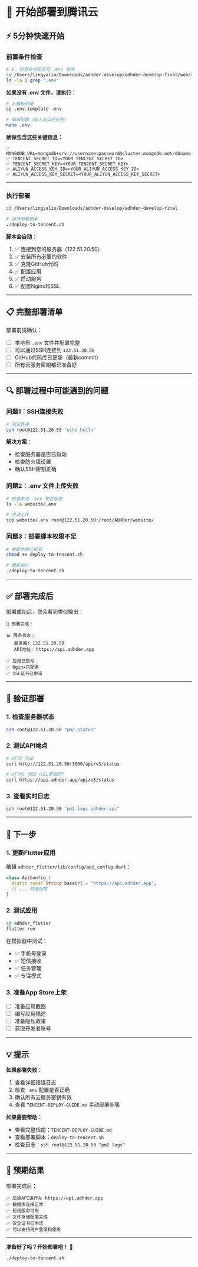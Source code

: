 # 🚀 开始部署到腾讯云

## ⚡ 5分钟快速开始

### 前置条件检查

```bash
# 1. 检查本地是否有 .env 文件
cd /Users/lingyaliu/Downloads/adhder-develop/adhder-develop-final/website
ls -la | grep ".env"
```

**如果没有 .env 文件，请执行：**

```bash
# 从模板创建
cp .env.template .env

# 编辑配置（填入真实的密钥）
nano .env
```

**确保包含这些关键信息：**

```
✅ MONGODB_URL=mongodb+srv://username:password@cluster.mongodb.net/dbname
✅ TENCENT_SECRET_ID=<YOUR_TENCENT_SECRET_ID>
✅ TENCENT_SECRET_KEY=<YOUR_TENCENT_SECRET_KEY>
✅ ALIYUN_ACCESS_KEY_ID=<YOUR_ALIYUN_ACCESS_KEY_ID>
✅ ALIYUN_ACCESS_KEY_SECRET=<YOUR_ALIYUN_ACCESS_KEY_SECRET>
```

---

### 执行部署

```bash
cd /Users/lingyaliu/Downloads/adhder-develop/adhder-develop-final

# 运行部署脚本
./deploy-to-tencent.sh
```

**脚本会自动：**
1. ✅ 连接到您的服务器（122.51.20.50）
2. ✅ 安装所有必要的软件
3. ✅ 克隆GitHub代码
4. ✅ 配置应用
5. ✅ 启动服务
6. ✅ 配置Nginx和SSL

---

## 📋 完整部署清单

部署前请确认：

- [ ] 本地有 `.env` 文件并配置完整
- [ ] 可以通过SSH连接到 `122.51.20.50`
- [ ] GitHub代码库已更新（最新commit）
- [ ] 所有云服务密钥都已准备好

---

## 🔍 部署过程中可能遇到的问题

### 问题1：SSH连接失败

```bash
# 测试连接
ssh root@122.51.20.50 "echo hello"
```

**解决方案：**
- 检查服务器是否已启动
- 检查防火墙设置
- 确认SSH密钥正确

### 问题2：.env 文件上传失败

```bash
# 检查本地 .env 是否存在
ls -la website/.env

# 手动上传
scp website/.env root@122.51.20.50:/root/ADHDer/website/
```

### 问题3：部署脚本权限不足

```bash
# 给脚本执行权限
chmod +x deploy-to-tencent.sh

# 重新运行
./deploy-to-tencent.sh
```

---

## ✅ 部署完成后

部署成功后，您会看到类似输出：

```
🎉 部署完成！

📊 服务状态：
   服务器: 122.51.20.50
   API地址: https://api.adhder.app
   
✅ 应用已启动
✅ Nginx已配置
✅ SSL证书已申请
```

---

## 🧪 验证部署

### 1. 检查服务器状态

```bash
ssh root@122.51.20.50 "pm2 status"
```

### 2. 测试API端点

```bash
# HTTP 测试
curl http://122.51.20.50:3000/api/v3/status

# HTTPS 测试（SSL配置后）
curl https://api.adhder.app/api/v3/status
```

### 3. 查看实时日志

```bash
ssh root@122.51.20.50 "pm2 logs adhder-api"
```

---

## 📝 下一步

### 1. 更新Flutter应用

编辑 `adhder_flutter/lib/config/api_config.dart`：

```dart
class ApiConfig {
  static const String baseUrl = 'https://api.adhder.app';
  // ... 其他配置
}
```

### 2. 测试应用

```bash
cd adhder_flutter
flutter run
```

在模拟器中测试：
- ✅ 手机号登录
- ✅ 短信接收
- ✅ 任务管理
- ✅ 专注模式

### 3. 准备App Store上架

- [ ] 准备应用截图
- [ ] 编写应用描述
- [ ] 准备隐私政策
- [ ] 获取开发者账号

---

## 💡 提示

**如果部署失败：**

1. 查看详细错误日志
2. 检查 `.env` 配置是否正确
3. 确认所有云服务密钥有效
4. 查看 `TENCENT-DEPLOY-GUIDE.md` 手动部署步骤

**如果需要帮助：**

- 查看完整指南：`TENCENT-DEPLOY-GUIDE.md`
- 查看部署脚本：`deploy-to-tencent.sh`
- 检查日志：`ssh root@122.51.20.50 "pm2 logs"`

---

## 🎯 预期结果

部署完成后：

```
✅ 后端API运行在 https://api.adhder.app
✅ 数据库连接正常
✅ 短信服务可用
✅ 文件存储配置完成
✅ 安全证书已申请
✅ 可以支持用户登录和使用
```

---

**准备好了吗？开始部署吧！** 🚀

```bash
./deploy-to-tencent.sh
```
